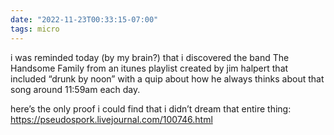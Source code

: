 ```yaml
---
date: "2022-11-23T00:33:15-07:00"
tags: micro
---
```


i was reminded today (by my brain?) that i discovered the band The Handsome Family from an itunes playlist created by jim halpert that included “drunk by noon” with a quip about how he always thinks about that song around 11:59am each day.

here’s the only proof i could find that i didn’t dream that entire thing: https://pseudospork.livejournal.com/100746.html